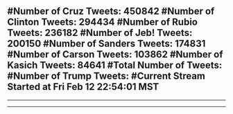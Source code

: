 #Number of Cruz Tweets: 450842
#Number of Clinton Tweets: 294434
#Number of Rubio Tweets: 236182
#Number of Jeb! Tweets: 200150
#Number of Sanders Tweets: 174831
#Number of Carson Tweets: 103862
#Number of Kasich Tweets: 84641
#Total Number of Tweets:  
#Number of Trump Tweets: 
#Current Stream Started at Fri Feb 12 22:54:01 MST
---
---
---
